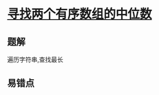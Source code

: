 # [寻找两个有序数组的中位数](https://leetcode-cn.com/problems/median-of-two-sorted-arrays/)

## 题解
遍历字符串,查找最长



## 易错点
